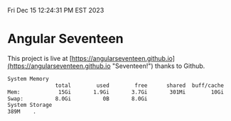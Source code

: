 Fri Dec 15 12:24:31 PM EST 2023

# Angular Seventeen


This project is live at [https://angularseventeen.github.io](https://angularseventeen.github.io "Seventeen!") thanks to Github.

```bash
System Memory
               total        used        free      shared  buff/cache   available
Mem:            15Gi       1.9Gi       3.7Gi       301Mi        10Gi        13Gi
Swap:          8.0Gi          0B       8.0Gi
System Storage
389M	.
